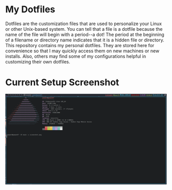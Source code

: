 # My Dotfiles

Dotfiles are the customization files that are used to personalize your Linux or other Unix-based system.  You can tell that a file is a dotfile because the name of the file will begin with a period--a dot!  The period at the beginning of a filename or directory name indicates that it is a hidden file or directory.  This repository contains my personal dotfiles.  They are stored here for convenience so that I may quickly access them on new machines or new installs.  Also, others may find some of my configurations helpful in customizing their own dotfiles.

# Current Setup Screenshot

![Alt Text](https://raw.githubusercontent.com/pawan67/dotfiles/main/.screenshots/screenshot-1.png)
